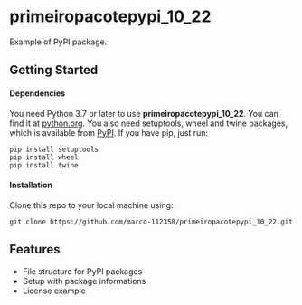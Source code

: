 # primeiropacotepypi_10_22
Example of PyPI package.
## Getting Started
#### Dependencies
You need Python 3.7 or later to use **primeiropacotepypi_10_22**. You can find it at [python.org](https://www.python.org/).
You also need setuptools, wheel and twine packages, which is available from [PyPI](https://pypi.org). If you have pip, just run:
```
pip install setuptools
pip install wheel
pip install twine
```
#### Installation
Clone this repo to your local machine using:
```
git clone https://github.com/marco-112358/primeiropacotepypi_10_22.git
```
## Features
- File structure for PyPI packages
- Setup with package informations
- License example